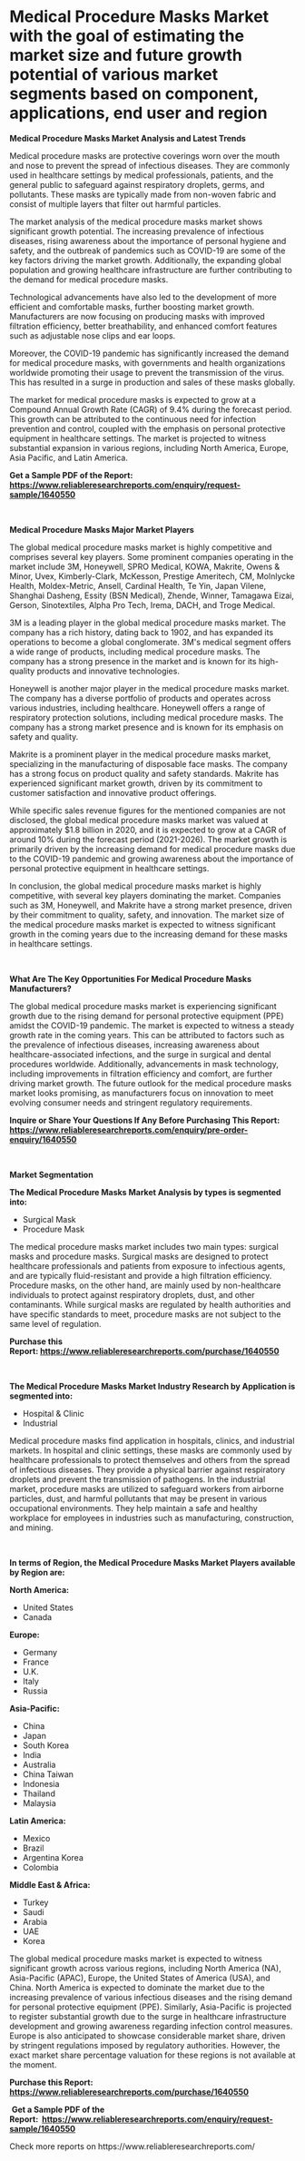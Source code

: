 <p><h1>Medical Procedure Masks Market with the goal of estimating the market size and future growth potential of various market segments based on component, applications, end user and region</h1></p><p><strong>Medical Procedure Masks Market Analysis and Latest Trends</strong></p>
<p><p>Medical procedure masks are protective coverings worn over the mouth and nose to prevent the spread of infectious diseases. They are commonly used in healthcare settings by medical professionals, patients, and the general public to safeguard against respiratory droplets, germs, and pollutants. These masks are typically made from non-woven fabric and consist of multiple layers that filter out harmful particles.</p><p>The market analysis of the medical procedure masks market shows significant growth potential. The increasing prevalence of infectious diseases, rising awareness about the importance of personal hygiene and safety, and the outbreak of pandemics such as COVID-19 are some of the key factors driving the market growth. Additionally, the expanding global population and growing healthcare infrastructure are further contributing to the demand for medical procedure masks.</p><p>Technological advancements have also led to the development of more efficient and comfortable masks, further boosting market growth. Manufacturers are now focusing on producing masks with improved filtration efficiency, better breathability, and enhanced comfort features such as adjustable nose clips and ear loops.</p><p>Moreover, the COVID-19 pandemic has significantly increased the demand for medical procedure masks, with governments and health organizations worldwide promoting their usage to prevent the transmission of the virus. This has resulted in a surge in production and sales of these masks globally.</p><p>The market for medical procedure masks is expected to grow at a Compound Annual Growth Rate (CAGR) of 9.4% during the forecast period. This growth can be attributed to the continuous need for infection prevention and control, coupled with the emphasis on personal protective equipment in healthcare settings. The market is projected to witness substantial expansion in various regions, including North America, Europe, Asia Pacific, and Latin America.</p></p>
<p><strong>Get a Sample PDF of the Report:&nbsp; <a href="https://www.reliableresearchreports.com/enquiry/request-sample/1640550">https://www.reliableresearchreports.com/enquiry/request-sample/1640550</a></strong></p>
<p>&nbsp;</p>
<p><strong>Medical Procedure Masks Major Market Players</strong></p>
<p><p>The global medical procedure masks market is highly competitive and comprises several key players. Some prominent companies operating in the market include 3M, Honeywell, SPRO Medical, KOWA, Makrite, Owens & Minor, Uvex, Kimberly-Clark, McKesson, Prestige Ameritech, CM, Molnlycke Health, Moldex-Metric, Ansell, Cardinal Health, Te Yin, Japan Vilene, Shanghai Dasheng, Essity (BSN Medical), Zhende, Winner, Tamagawa Eizai, Gerson, Sinotextiles, Alpha Pro Tech, Irema, DACH, and Troge Medical.</p><p>3M is a leading player in the global medical procedure masks market. The company has a rich history, dating back to 1902, and has expanded its operations to become a global conglomerate. 3M's medical segment offers a wide range of products, including medical procedure masks. The company has a strong presence in the market and is known for its high-quality products and innovative technologies.</p><p>Honeywell is another major player in the medical procedure masks market. The company has a diverse portfolio of products and operates across various industries, including healthcare. Honeywell offers a range of respiratory protection solutions, including medical procedure masks. The company has a strong market presence and is known for its emphasis on safety and quality.</p><p>Makrite is a prominent player in the medical procedure masks market, specializing in the manufacturing of disposable face masks. The company has a strong focus on product quality and safety standards. Makrite has experienced significant market growth, driven by its commitment to customer satisfaction and innovative product offerings.</p><p>While specific sales revenue figures for the mentioned companies are not disclosed, the global medical procedure masks market was valued at approximately $1.8 billion in 2020, and it is expected to grow at a CAGR of around 10% during the forecast period (2021-2026). The market growth is primarily driven by the increasing demand for medical procedure masks due to the COVID-19 pandemic and growing awareness about the importance of personal protective equipment in healthcare settings.</p><p>In conclusion, the global medical procedure masks market is highly competitive, with several key players dominating the market. Companies such as 3M, Honeywell, and Makrite have a strong market presence, driven by their commitment to quality, safety, and innovation. The market size of the medical procedure masks market is expected to witness significant growth in the coming years due to the increasing demand for these masks in healthcare settings.</p></p>
<p>&nbsp;</p>
<p><strong>What Are The Key Opportunities For Medical Procedure Masks Manufacturers?</strong></p>
<p><p>The global medical procedure masks market is experiencing significant growth due to the rising demand for personal protective equipment (PPE) amidst the COVID-19 pandemic. The market is expected to witness a steady growth rate in the coming years. This can be attributed to factors such as the prevalence of infectious diseases, increasing awareness about healthcare-associated infections, and the surge in surgical and dental procedures worldwide. Additionally, advancements in mask technology, including improvements in filtration efficiency and comfort, are further driving market growth. The future outlook for the medical procedure masks market looks promising, as manufacturers focus on innovation to meet evolving consumer needs and stringent regulatory requirements.</p></p>
<p><strong>Inquire or Share Your Questions If Any Before Purchasing This Report: <a href="https://www.reliableresearchreports.com/enquiry/pre-order-enquiry/1640550">https://www.reliableresearchreports.com/enquiry/pre-order-enquiry/1640550</a></strong></p>
<p>&nbsp;</p>
<p><strong>Market Segmentation</strong></p>
<p><strong>The Medical Procedure Masks Market Analysis by types is segmented into:</strong></p>
<p><ul><li>Surgical Mask</li><li>Procedure Mask</li></ul></p>
<p><p>The medical procedure masks market includes two main types: surgical masks and procedure masks. Surgical masks are designed to protect healthcare professionals and patients from exposure to infectious agents, and are typically fluid-resistant and provide a high filtration efficiency. Procedure masks, on the other hand, are mainly used by non-healthcare individuals to protect against respiratory droplets, dust, and other contaminants. While surgical masks are regulated by health authorities and have specific standards to meet, procedure masks are not subject to the same level of regulation.</p></p>
<p><strong>Purchase this Report:&nbsp;<a href="https://www.reliableresearchreports.com/purchase/1640550">https://www.reliableresearchreports.com/purchase/1640550</a></strong></p>
<p>&nbsp;</p>
<p><strong>The Medical Procedure Masks Market Industry Research by Application is segmented into:</strong></p>
<p><ul><li>Hospital & Clinic</li><li>Industrial</li></ul></p>
<p><p>Medical procedure masks find application in hospitals, clinics, and industrial markets. In hospital and clinic settings, these masks are commonly used by healthcare professionals to protect themselves and others from the spread of infectious diseases. They provide a physical barrier against respiratory droplets and prevent the transmission of pathogens. In the industrial market, procedure masks are utilized to safeguard workers from airborne particles, dust, and harmful pollutants that may be present in various occupational environments. They help maintain a safe and healthy workplace for employees in industries such as manufacturing, construction, and mining.</p></p>
<p>&nbsp;</p>
<p><strong>In terms of Region, the Medical Procedure Masks Market Players available by Region are:</strong></p>
<p>
    <p> <strong> North America: </strong>
        <ul>
            <li>United States</li>
            <li>Canada</li>
        </ul>
        </p> 
    <p> <strong> Europe: </strong>
        <ul>
            <li>Germany</li>
            <li>France</li>
            <li>U.K.</li>
            <li>Italy</li>
            <li>Russia</li>
        </ul>
        </p> 
    <p> <strong> Asia-Pacific: </strong>
        <ul>
            <li>China</li>
            <li>Japan</li>
            <li>South Korea</li>
            <li>India</li>
            <li>Australia</li>
            <li>China Taiwan</li>
            <li>Indonesia</li>
            <li>Thailand</li>
            <li>Malaysia</li>
        </ul>
        </p> 
    <p> <strong> Latin America: </strong>
        <ul>
            <li>Mexico</li>
            <li>Brazil</li>
            <li>Argentina Korea</li>
            <li>Colombia</li>
        </ul>
        </p> 
    <p> <strong> Middle East & Africa: </strong>
        <ul>
            <li>Turkey</li>
            <li>Saudi</li>
            <li>Arabia</li>
            <li>UAE</li>
            <li>Korea</li>
        </ul>
    </p>
    </p>
<p><p>The global medical procedure masks market is expected to witness significant growth across various regions, including North America (NA), Asia-Pacific (APAC), Europe, the United States of America (USA), and China. North America is expected to dominate the market due to the increasing prevalence of various infectious diseases and the rising demand for personal protective equipment (PPE). Similarly, Asia-Pacific is projected to register substantial growth due to the surge in healthcare infrastructure development and growing awareness regarding infection control measures. Europe is also anticipated to showcase considerable market share, driven by stringent regulations imposed by regulatory authorities. However, the exact market share percentage valuation for these regions is not available at the moment.</p></p>
<p><strong>Purchase this Report: <a href="https://www.reliableresearchreports.com/purchase/1640550">https://www.reliableresearchreports.com/purchase/1640550</a></strong></p>
<p>&nbsp;<strong>Get a Sample PDF of the Report:&nbsp;&nbsp;<a href="https://www.reliableresearchreports.com/enquiry/request-sample/1640550">https://www.reliableresearchreports.com/enquiry/request-sample/1640550</a></strong></p>
<p><strong></strong></p>
<p>Check more reports on https://www.reliableresearchreports.com/</p>